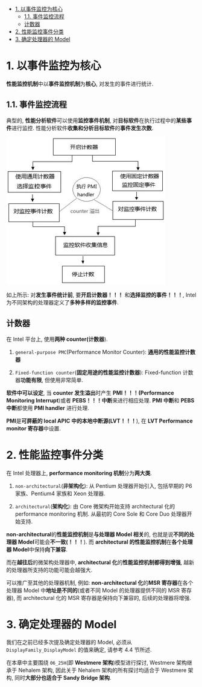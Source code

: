 
<!-- @import "[TOC]" {cmd="toc" depthFrom=1 depthTo=6 orderedList=false} -->

<!-- code_chunk_output -->

- [1. 以事件监控为核心](#1-以事件监控为核心)
  - [1.1. 事件监控流程](#11-事件监控流程)
  - [计数器](#计数器)
- [2. 性能监控事件分类](#2-性能监控事件分类)
- [3. 确定处理器的 Model](#3-确定处理器的-model)

<!-- /code_chunk_output -->

# 1. 以事件监控为核心

**性能监控机制**中以**事件监控机制**为**核心**, 对发生的事件进行统计.

## 1.1. 事件监控流程

典型的, **性能分析软件**可以使用**监控事件机制**, 对**目标软件**在执行过程中的**某些事件**进行监控. 性能分析软件**收集和分析目标软件**的**事件发生次数**.

![config](./images/1.jpg)

如上所示: 对**发生事件统计前**, 要**开启计数器！！！** 和**选择监控的事件！！！**, Intel 为不同架构的处理器定义了**多种多样的监控事件**.

## 计数器

在 Intel 平台上, 使用**两种 counter(计数器**).

1) `general-purpose PMC`(Performance Monitor Counter): **通用的性能监控计数器**

2) `Fixed-function counter`(**固定用途的性能监控计数器**): Fixed-function 计数器**功能有限**, 但使用非常简单.

**软件中可以设定**, 当 **counter 发生溢出**时产生 **PMI！！！(Performance Monitoring Interrupt**)或者 **PEBS！！！中断**来进行相应处理. **PMI 中断**和 **PEBS 中断**都使用 **PMI handler** 进行处理.

**PMI**是**可屏蔽的 local APIC 中的本地中断源(LVT！！！**), 在 **LVT Performance monitor 寄存器**中设置.

# 2. 性能监控事件分类

在 Intel 处理器上, **performance monitoring 机制**分为**两大类**.

1) `non-architectural`(**非架构化**): 从 Pentium 处理器开始引入, 包括早期的 P6 家族、Pentium4 家族和 Xeon 处理器.

2) `architectural`(**架构化**): 由 Core 微架构开始支持 architectural 化的 performance monitoring 机制. 从最初的 Core Sole 和 Core Duo 处理器开始支持.

**non\-architectural**的**性能监控机制**是**与处理器 Model 相关**的, 也就是说**不同的处理器 Model**可能会**不一致(！！！**). 而 **architectural 的性能监控机制**在**各个处理器 Model**中保持**向下兼容**.

而在**越往后**的微架构处理器中, **architectural 化**的**性能监控机制都得到增强**, 越新的处理器所支持的功能可能会越强大.

可以推广至其他的处理器机制, 例如: **non\-architectural 化**的**MSR 寄存器**在各个处理器 Model 中**地址是不同的**(或者不同 Model 的处理器提供不同的 MSR 寄存器), 而 architectural 化的 MSR 寄存器是保持向下兼容的, 后续的处理器将增强.

# 3. 确定处理器的 Model

我们在之前已经多次提及确定处理器的 Model, 必须从 `DisplayFamily_DisplayModel` 的值来确定, 请参考 4.4 节所述.

在本章中主要围绕 `06_25H`(即 **Westmere 架构**)模型进行探讨, Westmere 架构继承于 Nehalem 架构, 因此关于 Nehalem 架构的所有探讨均适合于 Westmere 架构, 同时**大部分也适合于 Sandy Bridge 架构**.